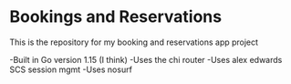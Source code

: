 # Bookings and Reservations

This is the repository for my booking and reservations app project

-Built in Go version 1.15 (I think)
-Uses the chi router
-Uses alex edwards SCS session mgmt
-Uses nosurf
